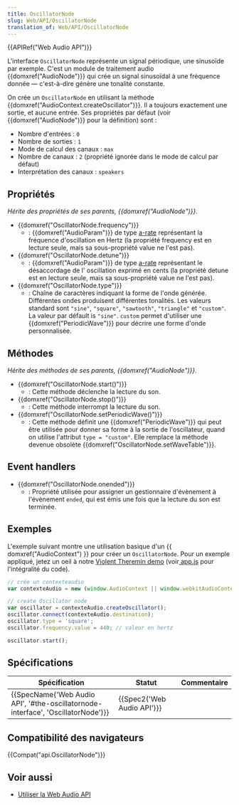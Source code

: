 ```yaml
---
title: OscillatorNode
slug: Web/API/OscillatorNode
translation_of: Web/API/OscillatorNode
---
```

{{APIRef("Web Audio API")}}

L'interface `OscillatorNode` représente un signal périodique, une sinusoïde par exemple. C'est un module de traitement audio {{domxref("AudioNode")}} qui crée un signal sinusoïdal à une fréquence donnée — c'est-à-dire génère une tonalité constante.

On crée un `OscillatorNode` en utilisant la méthode {{domxref("AudioContext.createOscillator")}}. Il a toujours exactement une sortie, et aucune entrée. Ses propriétés par défaut (voir {{domxref("AudioNode")}} pour la définition) sont :

- Nombre d'entrées&nbsp;: `0`
- Nombre de sorties&nbsp;: `1`
- Mode de calcul des canaux&nbsp;: `max`
- Nombre de canaux&nbsp;: `2` (propriété ignorée dans le mode de calcul par défaut)
- Interprétation des canaux&nbsp;: `speakers`

## Propriétés

*Hérite des propriétés de ses parents,* *{{domxref("AudioNode")}}*.

- {{domxref("OscillatorNode.frequency")}}
  - : {{domxref("AudioParam")}} de type [a-rate](/fr/docs/Web/API/AudioParam#a-rate) représentant la fréquence d'oscillation en Hertz (la propriété frequency est en lecture seule, mais sa sous-propriété value ne l'est pas).
- {{domxref("OscillatorNode.detune")}}
  - : {{domxref("AudioParam")}} de type [a-rate](/fr/docs/Web/API/AudioParam#a-rate) représentant le désaccordage de l' oscillation exprimé en cents  (la propriété detune est en lecture seule, mais sa sous-propriété value ne l'est pas).
- {{domxref("OscillatorNode.type")}}
  - : Chaîne de caractères indiquant la forme de l'onde générée. Différentes ondes produisent différentes tonalités.  Les valeurs standard sont `"sine"`, `"square"`, `"sawtooth"`, `"triangle"` et `"custom"`. La valeur par défault is `"sine"`. `custom` permet d'utiliser une {{domxref("PeriodicWave")}} pour décrire une forme d'onde personnalisée.

## Méthodes

_Hérite des méthodes de ses parents, {{domxref("AudioNode")}}_.

- {{domxref("OscillatorNode.start()")}}
  - : Cette méthode déclenche la lecture du son.
- {{domxref("OscillatorNode.stop()")}}
  - : Cette méthode interrompt la lecture du son.
- {{domxref("OscillatorNode.setPeriodicWave()")}}
  - : Cette méthode définit une {{domxref("PeriodicWave")}} qui peut être utilisée pour donner sa forme à la sortie de l'oscillateur, quand on utilise l'attribut `type = "custom"`. Elle remplace la méthode devenue obsolète {{domxref("OscillatorNode.setWaveTable")}}.

## Event handlers

- {{domxref("OscillatorNode.onended")}}
  - : Propriété utilisée pour assigner un gestionnaire d'évènement à l'évènement `ended`, qui est émis une fois que la lecture du son est terminée.

## Exemples

L'exemple suivant montre une utilisation basique d'un {{ domxref("AudioContext") }} pour créer un `OscillatorNode`. Pour un exemple appliqué, jetez un oeil à notre [Violent Theremin demo](http://mdn.github.io/violent-theremin/) (voir[ app.js](https://github.com/mdn/violent-theremin/blob/gh-pages/scripts/app.js) pour l'intégralité du code).

```js
// crée un contexteaudio
var contexteAudio = new (window.AudioContext || window.webkitAudioContext)();

// create Oscillator node
var oscillator = contexteAudio.createOscillator();
oscillator.connect(contexteAudio.destination);
oscillator.type = 'square';
oscillator.frequency.value = 440; // valeur en hertz

oscillator.start();
```

## Spécifications

| Spécification                                                                                                | Statut                               | Commentaire |
| ------------------------------------------------------------------------------------------------------------ | ------------------------------------ | ----------- |
| {{SpecName('Web Audio API', '#the-oscillatornode-interface', 'OscillatorNode')}} | {{Spec2('Web Audio API')}} |             |

## Compatibilité des navigateurs

{{Compat("api.OscillatorNode")}}

## Voir aussi

- [Utiliser la Web Audio API](/fr/docs/Web_Audio_API/Using_Web_Audio_API)

